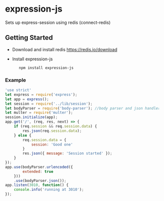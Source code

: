 # expression-js
Sets up express-session using redis (connect-redis)

## Getting Started
- Download and install redis https://redis.io/download
- Install expression-js
 
         npm install expression-js

### Example

```javascript
'use strict'
let express = require('express');
let app = express();
let session = require('../lib/session');
let bodyParser = require('body-parser'); //body parser and json handler
let multer = require('multer');
session.initialize(app);
app.get('/', (req, res, next) => {
    if (req.session && req.session.data) {
        res.json(req.session.data);
    } else {
        req.session.data = {
            session: 'Good one'
        }
        res.json({ message: 'Session started' });
    }
});
app.use(bodyParser.urlencoded({
        extended: true
    }))
    .use(bodyParser.json());
app.listen(3010, function() {
    console.info('running at 3010');
});